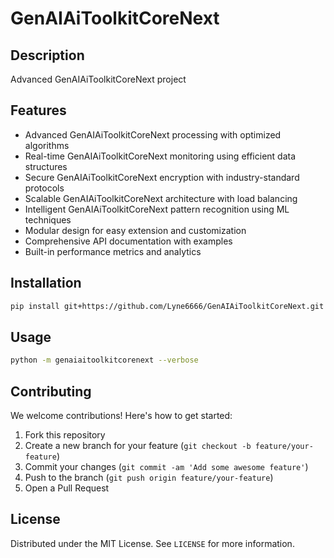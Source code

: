 # GenAIAiToolkitCoreNext

## Description

Advanced GenAIAiToolkitCoreNext project

## Features

- Advanced GenAIAiToolkitCoreNext processing with optimized algorithms
- Real-time GenAIAiToolkitCoreNext monitoring using efficient data structures
- Secure GenAIAiToolkitCoreNext encryption with industry-standard protocols
- Scalable GenAIAiToolkitCoreNext architecture with load balancing
- Intelligent GenAIAiToolkitCoreNext pattern recognition using ML techniques
- Modular design for easy extension and customization
- Comprehensive API documentation with examples
- Built-in performance metrics and analytics
## Installation

```bash
pip install git+https://github.com/Lyne6666/GenAIAiToolkitCoreNext.git
```

## Usage

```bash
python -m genaiaitoolkitcorenext --verbose
```

## Contributing

We welcome contributions! Here's how to get started:

1. Fork this repository
2. Create a new branch for your feature (`git checkout -b feature/your-feature`)
3. Commit your changes (`git commit -am 'Add some awesome feature'`)
4. Push to the branch (`git push origin feature/your-feature`)
5. Open a Pull Request

## License

Distributed under the MIT License. See `LICENSE` for more information.

